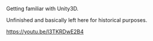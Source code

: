 Getting familiar with Unity3D.

Unfinished and basically left here for historical purposes.

https://youtu.be/I3TKRDwE2B4